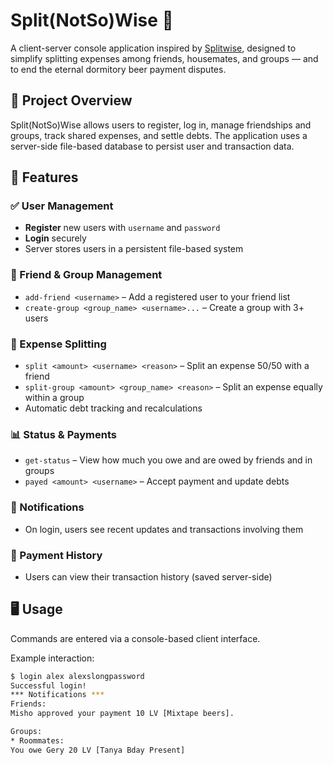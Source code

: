 # Split(NotSo)Wise 💸

A client-server console application inspired by [Splitwise](https://www.splitwise.com), designed to simplify splitting expenses among friends, housemates, and groups — and to end the eternal dormitory beer payment disputes.

## 🧠 Project Overview

Split(NotSo)Wise allows users to register, log in, manage friendships and groups, track shared expenses, and settle debts. The application uses a server-side file-based database to persist user and transaction data.

## 🧰 Features

### ✅ User Management
- **Register** new users with `username` and `password`
- **Login** securely
- Server stores users in a persistent file-based system

### 👥 Friend & Group Management
- `add-friend <username>` – Add a registered user to your friend list
- `create-group <group_name> <username>...` – Create a group with 3+ users

### 💸 Expense Splitting
- `split <amount> <username> <reason>` – Split an expense 50/50 with a friend
- `split-group <amount> <group_name> <reason>` – Split an expense equally within a group
- Automatic debt tracking and recalculations

### 📊 Status & Payments
- `get-status` – View how much you owe and are owed by friends and in groups
- `payed <amount> <username>` – Accept payment and update debts

### 🔔 Notifications
- On login, users see recent updates and transactions involving them

### 🧾 Payment History
- Users can view their transaction history (saved server-side)

## 🖥️ Usage

Commands are entered via a console-based client interface.

Example interaction:
```bash
$ login alex alexslongpassword
Successful login!
*** Notifications ***
Friends:
Misho approved your payment 10 LV [Mixtape beers].

Groups:
* Roommates:
You owe Gery 20 LV [Tanya Bday Present]
